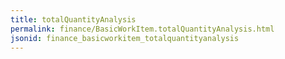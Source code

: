 ```yaml
---
title: totalQuantityAnalysis
permalink: finance/BasicWorkItem.totalQuantityAnalysis.html
jsonid: finance_basicworkitem_totalquantityanalysis
---
```


